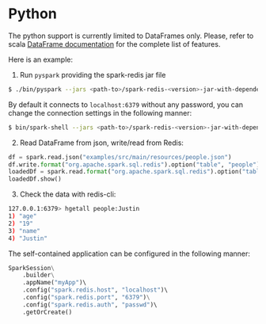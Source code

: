 # Python

The python support is currently limited to DataFrames only. Please, refer to scala [DataFrame documentation](dataframe.md) 
for the complete list of features.

Here is an example:

1. Run `pyspark` providing the spark-redis jar file 

```bash
$ ./bin/pyspark --jars <path-to>/spark-redis-<version>-jar-with-dependencies.jar
```

By default it connects to `localhost:6379` without any password, you can change the connection settings in the following manner:

```bash
$ bin/spark-shell --jars <path-to>/spark-redis-<version>-jar-with-dependencies.jar --conf "spark.redis.host=localhost" --conf "spark.redis.port=6379" --conf "spark.redis.auth=passwd"
```


2. Read DataFrame from json, write/read from Redis:
```python
df = spark.read.json("examples/src/main/resources/people.json")
df.write.format("org.apache.spark.sql.redis").option("table", "people").option("key.column", "name").save()
loadedDf = spark.read.format("org.apache.spark.sql.redis").option("table", "people").load()
loadedDf.show()
```

3. Check the data with redis-cli:

```bash
127.0.0.1:6379> hgetall people:Justin
1) "age"
2) "19"
3) "name"
4) "Justin"
```

The self-contained application can be configured in the following manner:

```python
SparkSession\
    .builder\
    .appName("myApp")\ 
    .config("spark.redis.host", "localhost")\ 
    .config("spark.redis.port", "6379")\
    .config("spark.redis.auth", "passwd")\ 
    .getOrCreate()
```


